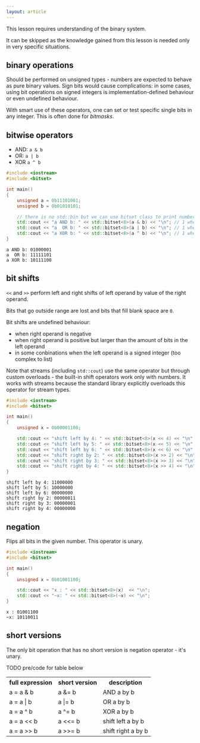 ```yaml
---
layout: article
---
```


<div class="note info">
This lesson requires understanding of the binary system.

It can be skipped as the knowledge gained from this lesson is needed only in very specific situations.
</div>

## binary operations

Should be performed on unsigned types - numbers are expected to behave as pure binary values. Sign bits would cause complications: in some cases, using bit operations on signed integers is implementation-defined behaviour or even undefined behaviour.

With smart use of these operators, one can set or test specific single bits in any integer. This is often done for *bitmasks*.

## bitwise operators

- AND: `a & b`
- OR: `a | b`
- XOR `a ^ b`

```c++
#include <iostream>
#include <bitset>

int main()
{
    unsigned a = 0b11101001;
    unsigned b = 0b01010101;

    // there is no std::bin but we can use bitset class to print numbers as binary
    std::cout << "a AND b: " << std::bitset<8>(a & b) << "\n"; // 1 where both are 1
    std::cout << "a  OR b: " << std::bitset<8>(a | b) << "\n"; // 1 where any is 1
    std::cout << "a XOR b: " << std::bitset<8>(a ^ b) << "\n"; // 1 where bits are different
}
```

~~~
a AND b: 01000001
a  OR b: 11111101
a XOR b: 10111100
~~~

## bit shifts

`<<` and `>>` perform left and right shifts of left operand by value of the right operand.

Bits that go outside range are lost and bits that fill blank space are `0`.

Bit shifts are undefined behaviour:

- when right operand is negative
- when right operand is positive but larger than the amount of bits in the left operand
- in some conbinations when the left operand is a signed integer (too complex to list)

Note that streams (including `std::cout`) use the same operator but through custom overloads - the built-in shift operators work only with numbers. It works with streams because the standard library explicitly overloads this operator for stream types.

```c++
#include <iostream>
#include <bitset>

int main()
{
    unsigned x = 0b00001100;

    std::cout << "shift left by 4: " << std::bitset<8>(x << 4) << "\n";
    std::cout << "shift left by 5: " << std::bitset<8>(x << 5) << "\n";
    std::cout << "shift left by 6: " << std::bitset<8>(x << 6) << "\n";
    std::cout << "shift right by 2: " << std::bitset<8>(x >> 2) << "\n";
    std::cout << "shift right by 3: " << std::bitset<8>(x >> 3) << "\n";
    std::cout << "shift right by 4: " << std::bitset<8>(x >> 4) << "\n";
}
```

~~~
shift left by 4: 11000000
shift left by 5: 10000000
shift left by 6: 00000000
shift right by 2: 00000011
shift right by 3: 00000001
shift right by 4: 00000000
~~~

## negation

Flips all bits in the given number. This operator is unary.

```c++
#include <iostream>
#include <bitset>

int main()
{
    unsigned x = 0b01001100;

    std::cout << "x : " << std::bitset<8>(x)  << "\n";
    std::cout << "~x: " << std::bitset<8>(~x) << "\n";
}
```

~~~
x : 01001100
~x: 10110011
~~~

## short versions

The only bit operation that has no short version is negation operator - it's unary.

TODO pre/code for table below

<div class="table-responsive">
    <table class="table table-bordered table-dark">
        <tbody>
            <tr>
                <th>full expression</th>
                <th>short version</th>
                <th>description</th>
            </tr>
            <tr>
                <td>a = a & b</td>
                <td>a &= b</td>
                <td>AND a by b</td>
            </tr>
            <tr>
                <td>a = a | b</td>
                <td>a |= b</td>
                <td>OR a by b</td>
            </tr>
            <tr>
                <td>a = a ^ b</td>
                <td>a ^= b</td>
                <td>XOR a by b</td>
            </tr>
            <tr>
                <td>a = a << b</td>
                <td>a <<= b</td>
                <td>shift left a by b</td>
            </tr>
            <tr>
                <td>a = a >> b</td>
                <td>a >>= b</td>
                <td>shift right a by b</td>
            </tr>
        </tbody>
    </table>
</div>
